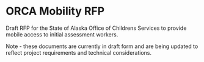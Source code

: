 # ORCA Mobility RFP

Draft RFP for the State of Alaska Office of Childrens Services to provide mobile access to initial assessment workers.

Note - these documents are currently in draft form and are being updated to reflect project requirements and technical considerations. 